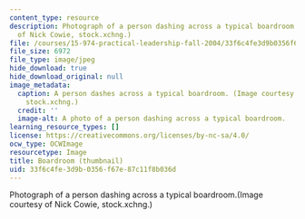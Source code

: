 ```yaml
---
content_type: resource
description: Photograph of a person dashing across a typical boardroom.(Image courtesy
  of Nick Cowie, stock.xchng.)
file: /courses/15-974-practical-leadership-fall-2004/33f6c4fe3d9b0356f67e87c11f8b036d_15-974f04-th.jpg
file_size: 6972
file_type: image/jpeg
hide_download: true
hide_download_original: null
image_metadata:
  caption: A person dashes across a typical boardroom. (Image courtesy of Nick Cowie,
    stock.xchng.)
  credit: ''
  image-alt: A photo of a person dashing across a typical boardroom.
learning_resource_types: []
license: https://creativecommons.org/licenses/by-nc-sa/4.0/
ocw_type: OCWImage
resourcetype: Image
title: Boardroom (thumbnail)
uid: 33f6c4fe-3d9b-0356-f67e-87c11f8b036d
---
```

Photograph of a person dashing across a typical boardroom.(Image courtesy of Nick Cowie, stock.xchng.)